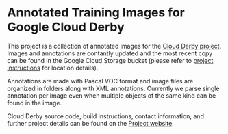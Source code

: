 Annotated Training Images for Google Cloud Derby
=====

This project is a collection of annotated images for the [Cloud Derby project](https://www.cloudderby.io).
Images and annotations are contantly updated and the most recent copy can be found 
in the Google Cloud Storage bucket (please refer to [project instructions](https://www.cloudderby.io/getting-started/instructions) for location details).

Annotations are made with Pascal VOC format and image files are organized in folders along with XML annotations.
Currently we parse single annotation per image even when multiple objects of the same kind can be found in the image.

Cloud Derby source code, build instructions, contact information, and further project details can be found on the [Project website](https://www.cloudderby.io).

